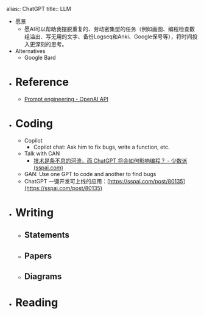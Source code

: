 alias:: ChatGPT
title:: LLM

- 愿景
	- 愿AI可以帮助我摆脱重复的、劳动密集型的任务（例如画图、编程检查数组溢出、写无用的文字、备份Logseq和Anki、Google保号等），将时间投入更深刻的思考。
- Alternatives
	- Google Bard
- # Reference
	- [Prompt engineering - OpenAI API](https://platform.openai.com/docs/guides/prompt-engineering/six-strategies-for-getting-better-results)
- # Coding
	- Copilot
		- Copilot chat: Ask him to fix bugs, write a function, etc.
	- Talk with CAN
		- [技术是条不息的河流，而 ChatGPT 将会如何影响编程？ - 少数派 (sspai.com)](https://sspai.com/post/84803)
	- GAN: Use one GPT to code and another to find bugs
	- ChatGPT 一键开发可上线的应用：[https://sspai.com/post/80135](https://sspai.com/post/80135)
- # Writing
	- ## Statements
	- ## Papers
	- ## Diagrams
- # Reading